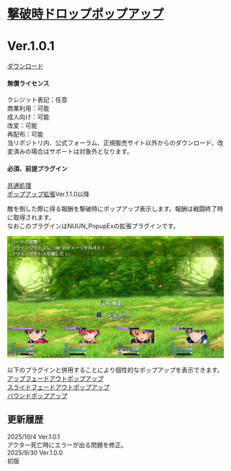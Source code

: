 # [撃破時ドロップポップアップ](https://raw.githubusercontent.com/nuun888/MZ/master/NUUN_DefeatDropPopup.js)
# Ver.1.0.1
[ダウンロード](https://raw.githubusercontent.com/nuun888/MZ/master/NUUN_DefeatDropPopup.js)
#### 無償ライセンス
クレジット表記：任意  
商業利用：可能  
成人向け：可能  
改変：可能  
再配布：可能  
当リポジトリ内、公式フォーラム、正規販売サイト以外からのダウンロード、改変済みの場合はサポートは対象外となります。  
#### 必須、前提プラグイン
[共通処理](https://github.com/nuun888/MZ/blob/master/README/Base.md)  
[ポップアップ拡張](https://github.com/nuun888/MZ/blob/master/README/PopupEx.md)Ver.1.1.0以降  

敵を倒した際に得る報酬を撃破時にポップアップ表示します。報酬は戦闘終了時に取得されます。  
なおこのプラグインはNUUN_PopupExの拡張プラグインです。  

![画像](img/DefeatDropPopup1.png)  

以下のプラグインと併用することにより個性的なポップアップを表示できます。  
[アップフェードアウトポップアップ](https://github.com/nuun888/MZ/blob/master/README/UpFadeoutPopup.md)  
[スライドフェードアウトポップアップ](https://github.com/nuun888/MZ/blob/master/README/SlideFadeoutPopup.md)  
[バウンドポップアップ](https://github.com/nuun888/MZ/blob/master/README/LateralBoundPopUp.md)  

## 更新履歴
2025/10/4 Ver.1.0.1  
アクター死亡時にエラーが出る問題を修正。  
2025/9/30 Ver.1.0.0  
初版  

